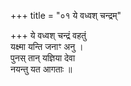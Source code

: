 +++
title = "०१ ये वध्वश् चन्द्रम्"

+++
ये वध्वश् चन्द्रं वहतुं  
यक्ष्मा यन्ति जनाꣳ अनु ।  
पुनस् तान् यज्ञिया देवा  
नयन्तु यत आगताः ॥